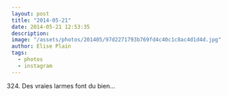 ```yaml
---
layout: post
title: "2014-05-21"
date: 2014-05-21 12:53:35
description: 
image: "/assets/photos/201405/97d2271793b769fd4c40c1c8ac4d1d4d.jpg"
author: Elise Plain
tags: 
  - photos
  - instagram
---
```


324. Des vraies larmes font du bien...
<p></p>
